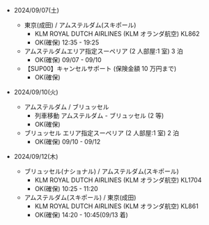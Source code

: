 - 2024/09/07(土)

  - 東京(成田) / アムステルダム(スキポール)
    - KLM ROYAL DUTCH AIRLINES (KLM オランダ航空) KL862
    - OK(確保) 12:35 - 19:25
  - アムステルダムエリア指定スーペリア (2 人部屋:1 室) 3 泊
    - OK(確保) 09/07 - 09/10
  - 【SUP00】キャンセルサポート (保険金額 10 万円まで)
    - OK(確保)

- 2024/09/10(火)

  - アムステルダム / ブリュッセル
    - 列車移動 アムステルダム - ブリュッセル (2 等)
    - OK(確保)
  - ブリュッセル エリア指定スーペリア (2 人部屋:1 室) 2 泊
    - OK(確保) 09/10 - 09/12

- 2024/09/12(木)
  - ブリュッセル(ナショナル) / アムステルダム(スキポール)
    - KLM ROYAL DUTCH AIRLINES (KLM オランダ航空) KL1704
    - OK(確保) 10:25 - 11:20
  - アムステルダム(スキポール) / 東京(成田)
    - KLM ROYAL DUTCH AIRLINES (KLM オランダ航空) KL861
    - OK(確保) 14:20 - 10:45(09/13 着)
